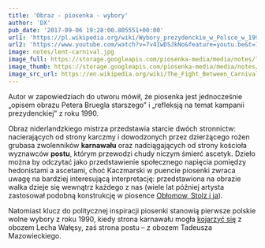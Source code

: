 ```yaml
---
title: 'Obraz - piosenka - wybory'
author: 'DX'
pub_date: '2017-09-06 19:28:00.805551+00:00'
url1: 'https://pl.wikipedia.org/wiki/Wybory_prezydenckie_w_Polsce_w_1990_roku'
url2: 'https://www.youtube.com/watch?v=7v4IwDSJkNo&feature=youtu.be&t=14m38s'
image: notes/lent-carnival.jpg
image_full: https://storage.googleapis.com/piosenka-media/media/notes/lent-carnival.jpg
image_thumb: https://storage.googleapis.com/piosenka-media/media/notes/lent-carnival.jpg.0x300_q85_upscale.jpg
image_src_url: https://en.wikipedia.org/wiki/The_Fight_Between_Carnival_and_Lent
---
```


Autor w zapowiedziach do utworu mówił, że piosenka jest jednocześnie „opisem obrazu Petera Bruegla starszego” i „refleksją na temat kampanii prezydenckiej” z roku 1990.

Obraz niderlandzkiego mistrza przedstawia starcie dwóch stronnictw: nacierających od strony karczmy i dowodzonych przez dzierżącego rożen grubasa zwolenników **karnawału** oraz nadciągających od strony kościoła wyznawców **postu**, którym przewodzi chudy niczym śmierć ascetyk. Dzieło można by odczytać jako przedstawienie społecznego napięcia pomiędzy hedonistami a ascetami, choć Kaczmarski w puencie piosenki zwraca uwagę na bardziej interesującą interpretację: przedstawiona na obrazie walka dzieje się wewnątrz każdego z nas \(wiele lat później artysta zastosował podobną konstrukcję w piosence [Obłomow, Stolz i ja](https://www.piosenkaztekstem.pl/opracowanie/jacek\-kaczmarski\-oblomow\-stolz\-i\-ja/)\).

Natomiast klucz do politycznej inspiracji piosenki stanowią pierwsze polskie wolne wybory z roku 1990, kiedy strona karnawału mogła [kojarzyć się](https://youtu.be/7v4IwDSJkNo?t=14m38s) z obozem Lecha Wałęsy, zaś strona postu – z obozem Tadeusza Mazowieckiego.